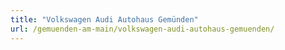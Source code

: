 ```yaml
---
title: "Volkswagen Audi Autohaus Gemünden"
url: /gemuenden-am-main/volkswagen-audi-autohaus-gemuenden/
---
```

